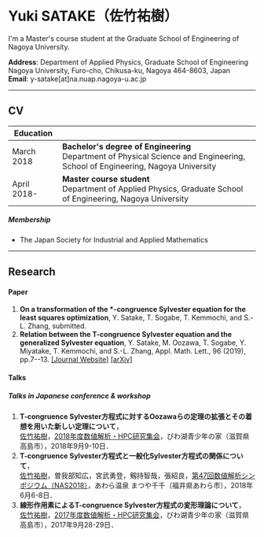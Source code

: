 # Yuki SATAKE（佐竹祐樹）
I'm a Master's course student at the Graduate School of Engineering of Nagoya University.

**Address**: Department of Applied Physics, Graduate School of Engineering Nagoya University, Furo-cho, Chikusa-ku, Nagoya 464-8603, Japan <br>
**Email**: y-satake[at]na.nuap.nagoya-u.ac.jp

---
## CV
<!-- #### Education -->
|  Education  |    |
| ---- | ---- |
| March 2018 | **Bachelor's degree of Engineering**<br>Department of Physical Science and Engineering, School of Engineering, Nagoya University |
| April 2018- | **Master course student**<br>Department of Applied Physics, Graduate School of Engineering, Nagoya University |

<!-- ### 受賞
- 2019年4月: 平成31年度 応用物理学専攻修士論文中間審査会 **学生が選んだ優秀賞** -->

##### **Membership**
- The Japan Society for Industrial and Applied Mathematics

---
## Research
#### Paper
1. **On a transformation of the $\ast$-congruence Sylvester equation for the least squares optimization**, Y. Satake, T. Sogabe, T. Kemmochi, and S.-L. Zhang, submitted.
1. **Relation between the T-congruence Sylvester equation and the generalized Sylvester equation**, Y. Satake, M. Oozawa, T. Sogabe, Y. Miyatake, T. Kemmochi, and S.-L. Zhang, Appl. Math. Lett., 96 (2019), pp.7--13. [&#91;Journal Website&#93;](https://www.sciencedirect.com/science/article/pii/S0893965919301533?via%3Dihub) [&#91;arXiv&#93;](https://arxiv.org/abs/1903.05360)

#### Talks
<!-- ##### **International conferences, workshop** -->
<!-- 1. **Title**, <br><u>Yuki Satake</u>, Tomohiro Sogabe, Tomoya Kemmochi, Shao-Liang Zhang, International Student forum, Nagoya University (Nagoya, Japan), September 2, 2019. -->
##### **Talks in Japanese conference & workshop**
<!-- 1. **たいとる**，<br><u>佐竹祐樹</u>，2019年度数値解析・HPC研究集会，びわ湖青少年の家（滋賀県高島市），2019年9月28-29日． -->
<!-- 1. **未知の行列とその複素共役転置を同時に含むSylvester方程式について**, <br><u>佐竹祐樹</u>，曽我部知広，剱持智哉，張紹良，[日本応用数理学会 2019年度 年会](https://annual2019.jsiam.org/)，東京大学駒場Ⅰキャンパス（東京都目黒区），2019年9月3-5日． -->
1. **T-congruence Sylvester方程式に対するOozawaらの定理の拡張とその着想を用いた新しい定理について**，<br><u>佐竹祐樹</u>，[2018年度数値解析・HPC研究集会](http://www.na.scitec.kobe-u.ac.jp/~yaguchi/naow2018/)，びわ湖青少年の家（滋賀県高島市），2018年9月9-10日．
1. **T-congruence Sylvester方程式と一般化Sylvester方程式の関係について**，<br><u>佐竹祐樹</u>，曽我部知広，宮武勇登，剱持智哉，張紹良，[第47回数値解析シンポジウム（NAS2018）](http://nas.sr3.t.u-tokyo.ac.jp/2018/)，あわら温泉 まつや千千（福井県あわら市），2018年6月6-8日．
1. **線形作用素によるT-congruence Sylvester方程式の変形理論について**，<br><u>佐竹祐樹</u>，[2017年度数値解析・HPC研究集会](http://na.nuap.nagoya-u.ac.jp/~naow2017/)，びわ湖青少年の家（滋賀県高島市），2017年9月28-29日．